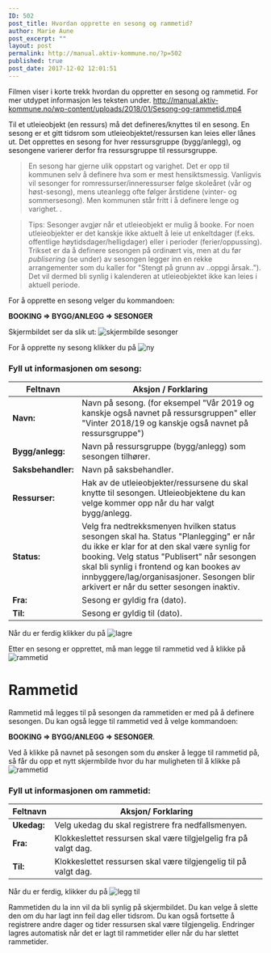 ```yaml
---
ID: 502
post_title: Hvordan opprette en sesong og rammetid?
author: Marie Aune
post_excerpt: ""
layout: post
permalink: http://manual.aktiv-kommune.no/?p=502
published: true
post_date: 2017-12-02 12:01:51
---
```

Filmen viser i korte trekk hvordan du oppretter en sesong og rammetid. For mer utdypet informasjon les teksten under.
http://manual.aktiv-kommune.no/wp-content/uploads/2018/01/Sesong-og-rammetid.mp4

Til et utleieobjekt (en ressurs) må det defineres/knyttes til en sesong. En sesong er et gitt tidsrom som utleieobjektet/ressursen kan leies eller lånes ut. Det opprettes en sesong for hver ressursgruppe (bygg/anlegg), og sesongene varierer derfor fra ressursgruppe til ressursgruppe.

>En sesong har gjerne ulik oppstart og varighet. Det er opp til kommunen selv å definere hva som er mest hensiktsmessig. Vanligvis vil sesonger for romressurser/inneressurser følge skoleåret (vår og høst-sesong), mens uteanlegg ofte følger årstidene (vinter- og sommersesong). Men kommunen står fritt i å definere lenge og varighet.
.

>Tips: Sesonger avgjør når et utleieobjekt er mulig å booke. For noen utleieobjekter er det kanskje ikke aktuelt å leie ut enkeltdager (f.eks. offentlige høytidsdager/helligdager) eller i perioder (ferier/oppussing). Trikset er da å definere sesongen på ordinært vis, men at du før <em>publisering </em> (se under) av sesongen legger inn en rekke arrangementer som du kaller for "Stengt på grunn av ..oppgi årsak.."). Det vil dermed bli synlig i kalenderen at utleieobjektet ikke kan leies i aktuell periode.

For å opprette en sesong velger du kommandoen:

<strong>BOOKING => BYGG/ANLEGG => SESONGER </strong>

Skjermbildet ser da slik ut:
![skjermbilde sesonger](http://manual.aktiv-kommune.no/wp-content/uploads/2017/12/skjermbildesesonger.png)

For å opprette ny sesong klikker du på 
![ny](http://manual.aktiv-kommune.no/wp-content/uploads/2017/12/NY.png)


### Fyll ut informasjonen om sesong:

Feltnavn|   Aksjon / Forklaring
--------------------------|--------------------------------------------------
**Navn:** |Navn på sesong. (for eksempel "Vår 2019 og kanskje også navnet på ressursgruppen" eller "Vinter 2018/19 og kanskje også navnet på ressursgruppe")
**Bygg/anlegg:** |Navn på ressursgruppe (bygg/anlegg) som sesongen tilhører.
**Saksbehandler:** |Navn på saksbehandler.
**Ressurser:** |Hak av de utleieobjekter/ressursene du skal knytte til sesongen. Utleieobjektene du kan velge kommer opp når du har valgt bygg/anlegg.
**Status:** |Velg fra nedtrekksmenyen hvilken status sesongen skal ha. Status "Planlegging" er når du ikke er klar for at den skal være synlig for booking. Velg status "Publisert" når sesongen skal bli synlig i frontend og kan bookes av innbyggere/lag/organisasjoner. Sesongen blir arkivert er når du setter sesongen inaktiv. 
**Fra:** |Sesong er gyldig fra (dato).
**Til:** |Sesong er gyldig til (dato). 


Når du er ferdig klikker du på 
![lagre](http://manual.aktiv-kommune.no/wp-content/uploads/2017/12/lagre.png)

Etter en sesong er opprettet, må man legge til rammetid ved å klikke på 
![rammetid](http://manual.aktiv-kommune.no/wp-content/uploads/2017/12/skjermbilderammetid.png) 

# Rammetid

Rammetid må legges til på sesongen da rammetiden er med på å definere sesongen. 
Du kan også legge til rammetid ved å velge kommandoen:

<strong>BOOKING => BYGG/ANLEGG => SESONGER</strong>. 

Ved å klikke på navnet på sesongen som du ønsker å legge til rammetid på, så får du opp et nytt skjermbilde hvor du har muligheten til å klikke på 
![rammetid](http://manual.aktiv-kommune.no/wp-content/uploads/2017/12/skjermbilderammetid.png) 

### Fyll ut informasjonen om rammetid: 

Feltnavn | Aksjon/ Forklaring
------------------|---------------------------------------------
**Ukedag:** |Velg ukedag du skal registrere fra nedfallsmenyen.
**Fra:** |Klokkeslettet ressursen skal være tilgjelgelig fra på valgt dag.
**Til:** |Klokkeslettet ressursen skal være tilgjengelig til på valgt dag. 

Når du er ferdig, klikker du på 
![legg til](http://manual.aktiv-kommune.no/wp-content/uploads/2017/12/leggtil.png)


Rammetiden du la inn vil da bli synlig på skjermbildet. Du kan velge å slette den om du har lagt inn feil dag eller tidsrom. Du kan også fortsette å registrere andre dager og tider ressursen skal være tilgjengelig. Endringer lagres automatisk når det er lagt til rammetider eller når du har slettet rammetider.
